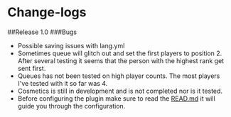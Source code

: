 # Change-logs

##Release 1.0
###Bugs
- Possible saving issues with lang.yml
- Sometimes queue will glitch out and set the first players to position 2. After several testing it seems that the person with the highest rank get sent first.
- Queues has not been tested on high player counts. The most players I've tested with it so far was 4.
- Cosmetics is still in development and is not completed nor is it tested.
- Before configuring the plugin make sure to read the [READ.md](LINK) it will guide you through the configuration.